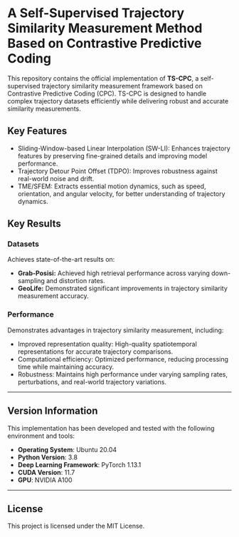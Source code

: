 
# A Self-Supervised Trajectory Similarity Measurement Method Based on Contrastive Predictive Coding

This repository contains the official implementation of **TS-CPC**, a self-supervised trajectory similarity measurement framework based on Contrastive Predictive Coding (CPC). TS-CPC is designed to handle complex trajectory datasets efficiently while delivering robust and accurate similarity measurements.

## Key Features
- Sliding-Window-based Linear Interpolation (SW-LI): Enhances trajectory features by preserving fine-grained details and improving model performance.
- Trajectory Detour Point Offset (TDPO): Improves robustness against real-world noise and drift.
- TME/SFEM: Extracts essential motion dynamics, such as speed, orientation, and angular velocity, for better understanding of trajectory dynamics.

## Key Results

### Datasets
Achieves state-of-the-art results on:
- **Grab-Posisi:** Achieved high retrieval performance across varying down-sampling and distortion rates.
- **GeoLife:** Demonstrated significant improvements in trajectory similarity measurement accuracy.

### Performance
Demonstrates advantages in trajectory similarity measurement, including:
- Improved representation quality: High-quality spatiotemporal representations for accurate trajectory comparisons.
- Computational efficiency: Optimized performance, reducing processing time while maintaining accuracy.
- Robustness: Maintains high performance under varying sampling rates, perturbations, and real-world trajectory variations.

---

## Version Information

This implementation has been developed and tested with the following environment and tools:
- **Operating System**: Ubuntu 20.04
- **Python Version**: 3.8
- **Deep Learning Framework**: PyTorch 1.13.1
- **CUDA Version**: 11.7
- **GPU**: NVIDIA A100

---

## License
This project is licensed under the MIT License.

